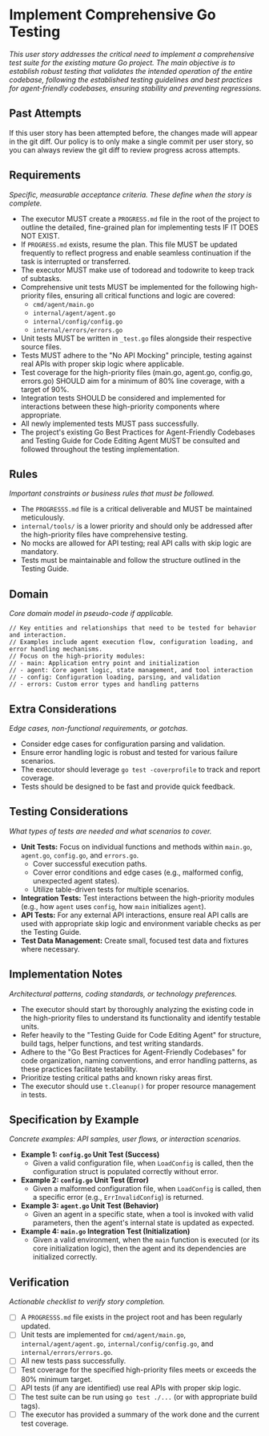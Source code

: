 # Implement Comprehensive Go Testing

*This user story addresses the critical need to implement a comprehensive test suite for the existing mature Go project. The main objective is to establish robust testing that validates the intended operation of the entire codebase, following the established testing guidelines and best practices for agent-friendly codebases, ensuring stability and preventing regressions.*

## Past Attempts

If this user story has been attempted before, the changes made will appear in the git diff. Our policy is to only make a single commit per user story, so you can always review the git diff to review progress across attempts. 

## Requirements

*Specific, measurable acceptance criteria. These define when the story is complete.*


- The executor MUST create a `PROGRESS.md` file in the root of the project to outline the detailed, fine-grained plan for implementing tests IF IT DOES NOT EXIST. 
- If `PROGRESS.md` exists, resume the plan.
This file MUST be updated frequently to reflect progress and enable seamless continuation if the task is interrupted or transferred.
- The executor MUST make use of todoread and todowrite to keep track of subtasks.
- Comprehensive unit tests MUST be implemented for the following high-priority files, ensuring all critical functions and logic are covered:
    - `cmd/agent/main.go`
    - `internal/agent/agent.go`
    - `internal/config/config.go`
    - `internal/errors/errors.go`
- Unit tests MUST be written in `_test.go` files alongside their respective source files.
- Tests MUST adhere to the "No API Mocking" principle, testing against real APIs with proper skip logic where applicable.
- Test coverage for the high-priority files (main.go, agent.go, config.go, errors.go) SHOULD aim for a minimum of 80% line coverage, with a target of 90%.
- Integration tests SHOULD be considered and implemented for interactions between these high-priority components where appropriate.
- All newly implemented tests MUST pass successfully.
- The project's existing Go Best Practices for Agent-Friendly Codebases and Testing Guide for Code Editing Agent MUST be consulted and followed throughout the testing implementation.

## Rules

*Important constraints or business rules that must be followed.*

- The `PROGRESSS.md` file is a critical deliverable and MUST be maintained meticulously.
- `internal/tools/` is a lower priority and should only be addressed after the high-priority files have comprehensive testing.
- No mocks are allowed for API testing; real API calls with skip logic are mandatory.
- Tests must be maintainable and follow the structure outlined in the Testing Guide.

## Domain

*Core domain model in pseudo-code if applicable.*

```
// Key entities and relationships that need to be tested for behavior and interaction.
// Examples include agent execution flow, configuration loading, and error handling mechanisms.
// Focus on the high-priority modules:
// - main: Application entry point and initialization
// - agent: Core agent logic, state management, and tool interaction
// - config: Configuration loading, parsing, and validation
// - errors: Custom error types and handling patterns
```

## Extra Considerations

*Edge cases, non-functional requirements, or gotchas.*

- Consider edge cases for configuration parsing and validation.
- Ensure error handling logic is robust and tested for various failure scenarios.
- The executor should leverage `go test -coverprofile` to track and report coverage.
- Tests should be designed to be fast and provide quick feedback.

## Testing Considerations

*What types of tests are needed and what scenarios to cover.*

- **Unit Tests:** Focus on individual functions and methods within `main.go`, `agent.go`, `config.go`, and `errors.go`.
    - Cover successful execution paths.
    - Cover error conditions and edge cases (e.g., malformed config, unexpected agent states).
    - Utilize table-driven tests for multiple scenarios.
- **Integration Tests:** Test interactions between the high-priority modules (e.g., how `agent` uses `config`, how `main` initializes `agent`).
- **API Tests:** For any external API interactions, ensure real API calls are used with appropriate skip logic and environment variable checks as per the Testing Guide.
- **Test Data Management:** Create small, focused test data and fixtures where necessary.

## Implementation Notes

*Architectural patterns, coding standards, or technology preferences.*

- The executor should start by thoroughly analyzing the existing code in the high-priority files to understand its functionality and identify testable units.
- Refer heavily to the "Testing Guide for Code Editing Agent" for structure, build tags, helper functions, and test writing standards.
- Adhere to the "Go Best Practices for Agent-Friendly Codebases" for code organization, naming conventions, and error handling patterns, as these practices facilitate testability.
- Prioritize testing critical paths and known risky areas first.
- The executor should use `t.Cleanup()` for proper resource management in tests.

## Specification by Example

*Concrete examples: API samples, user flows, or interaction scenarios.*

- **Example 1: `config.go` Unit Test (Success)**
    - Given a valid configuration file, when `LoadConfig` is called, then the configuration struct is populated correctly without error.
- **Example 2: `config.go` Unit Test (Error)**
    - Given a malformed configuration file, when `LoadConfig` is called, then a specific error (e.g., `ErrInvalidConfig`) is returned.
- **Example 3: `agent.go` Unit Test (Behavior)**
    - Given an agent in a specific state, when a tool is invoked with valid parameters, then the agent's internal state is updated as expected.
- **Example 4: `main.go` Integration Test (Initialization)**
    - Given a valid environment, when the `main` function is executed (or its core initialization logic), then the agent and its dependencies are initialized correctly.

## Verification

*Actionable checklist to verify story completion.*

- [ ] A `PROGRESSS.md` file exists in the project root and has been regularly updated.
- [ ] Unit tests are implemented for `cmd/agent/main.go`, `internal/agent/agent.go`, `internal/config/config.go`, and `internal/errors/errors.go`.
- [ ] All new tests pass successfully.
- [ ] Test coverage for the specified high-priority files meets or exceeds the 80% minimum target.
- [ ] API tests (if any are identified) use real APIs with proper skip logic.
- [ ] The test suite can be run using `go test ./...` (or with appropriate build tags).
- [ ] The executor has provided a summary of the work done and the current test coverage.
